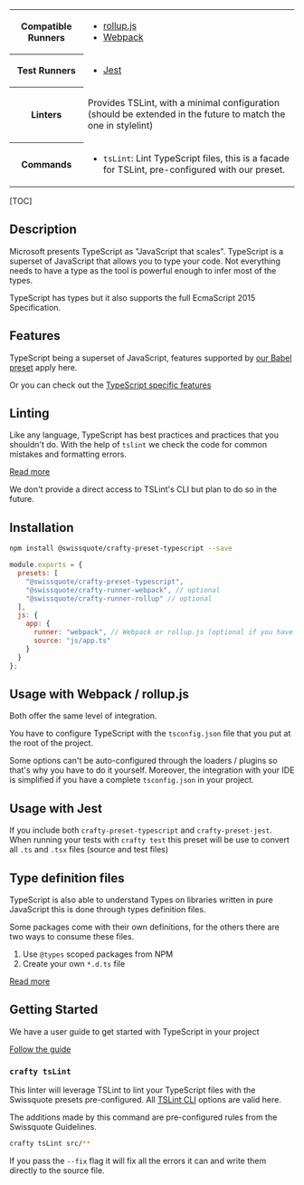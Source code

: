 <table>
<tr><th>Compatible Runners</th><td>

- [rollup.js](05_Packages/02_crafty-runner-rollup.md)
- [Webpack](05_Packages/02_crafty-runner-webpack.md)

</td></tr>
<tr><th>Test Runners</th><td>

- [Jest](05_Packages/05_crafty-preset-jest.md)

</td></tr>
<tr><th>Linters</th><td>

Provides TSLint, with a minimal configuration (should be extended in the future to match the one in stylelint)

</td></tr>
<tr><th>Commands</th><td>

- `tsLint`: Lint TypeScript files, this is a facade for TSLint, pre-configured
  with our preset.

</td></tr>
</table>

[TOC]

## Description

Microsoft presents TypeScript as "JavaScript that scales".
TypeScript is a superset of JavaScript that allows you to type your code.
Not everything needs to have a type as the tool is powerful enough to infer most of the types.

TypeScript has types but it also supports the full EcmaScript 2015 Specification.

## Features

TypeScript being a superset of JavaScript, features supported by [our Babel preset](../05_crafty-preset-babel/JavaScript_Features.md) apply here.

Or you can check out the [TypeScript specific features](TypeScript_Features.md)

## Linting

Like any language, TypeScript has best practices and practices that you shouldn't do.
With the help of `tslint` we check the code for common mistakes and formatting errors.

[Read more](TypeScript_Linting.md)

We don't provide a direct access to TSLint's CLI but plan to do so in the future.

## Installation

```bash
npm install @swissquote/crafty-preset-typescript --save
```

```javascript
module.exports = {
  presets: [
    "@swissquote/crafty-preset-typescript",
    "@swissquote/crafty-runner-webpack", // optional
    "@swissquote/crafty-runner-rollup" // optional
  ],
  js: {
    app: {
      runner: "webpack", // Webpack or rollup.js (optional if you have a single runner defined)
      source: "js/app.ts"
    }
  }
};
```

## Usage with Webpack / rollup.js

Both offer the same level of integration.

You have to configure TypeScript with the `tsconfig.json` file that you put at the root of the project.

Some options can't be auto-configured through the loaders / plugins so that's why you have to do it yourself.
Moreover, the integration with your IDE is simplified if you have a complete `tsconfig.json` in your project.

## Usage with Jest

If you include both `crafty-preset-typescript` and `crafty-preset-jest`.
When running your tests with `crafty test` this preset will be use to convert all `.ts` and `.tsx` files (source and test files)

## Type definition files

TypeScript is also able to understand Types on libraries written in pure JavaScript this is done through types definition files.

Some packages come with their own definitions, for the others there are two ways to consume these files.

1.  Use `@types` scoped packages from NPM
1.  Create your own `*.d.ts` file

[Read more](TypeScript_Typings.md)

## Getting Started

We have a user guide to get started with TypeScript in your project

[Follow the guide](Getting_Started_with_TypeScript.md)

### `crafty tsLint`

This linter will leverage TSLint to lint your TypeScript files with the
Swissquote presets pre-configured. All
[TSLint CLI](https://palantir.github.io/tslint/usage/cli/) options are valid
here.

The additions made by this command are pre-configured rules from the Swissquote
Guidelines.

```bash
crafty tsLint src/**
```

If you pass the `--fix` flag it will fix all the errors it can and write them
directly to the source file.
